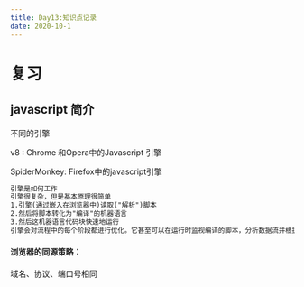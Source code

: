 ```yaml
---
title: Day13:知识点记录
date: 2020-10-1
---
```


# 复习

##  javascript 简介

不同的引擎

 v8 : Chrome 和Opera中的Javascript 引擎

SpiderMonkey: Firefox中的javascript引擎



```txt
引擎是如何工作
引擎很复杂，但是基本原理很简单
1.引擎(通过嵌入在浏览器中)读取("解析")脚本
2.然后将脚本转化为"编译"的机器语言
3.然后这机器语言代码块快速地运行
引擎会对流程中的每个阶段都进行优化。它甚至可以在运行时监视编译的脚本，分析数据流并根据这些进一步优化机器代码
```

#### 浏览器的同源策略：

域名、协议、端口号相同  





